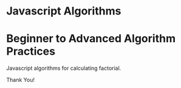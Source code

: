 # Javascript Algorithms
# Beginner to Advanced Algorithm Practices
Javascript algorithms for calculating factorial. 

Thank You!
